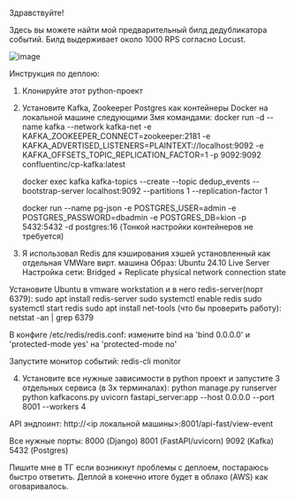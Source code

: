 Здравствуйте!

Здесь вы можете найти мой предварительный билд дедубликатора событий.
Билд выдерживает около 1000 RPS согласно Locust.

![image](https://github.com/user-attachments/assets/f2486876-b1ef-45ff-bf67-126e2369dec4)



Инструкция по деплою:

1) Клонируйте этот python-проект
2) Установите Kafka, Zookeeper Postgres как контейнеры Docker на локальной машине следующими 3мя командами:
   docker run -d --name kafka --network kafka-net -e KAFKA_ZOOKEEPER_CONNECT=zookeeper:2181 -e KAFKA_ADVERTISED_LISTENERS=PLAINTEXT://localhost:9092 -e KAFKA_OFFSETS_TOPIC_REPLICATION_FACTOR=1 -p 9092:9092 confluentinc/cp-kafka:latest
   
   docker exec kafka kafka-topics --create --topic dedup_events --bootstrap-server localhost:9092 --partitions 1 --replication-factor 1
   
   docker run --name pg-json -e POSTGRES_USER=admin -e POSTGRES_PASSWORD=dbadmin -e POSTGRES_DB=kion -p 5432:5432 -d postgres:16
   (Тонкой настройки контейнеров не требуется)

4) Я использовал Redis для кэширования хэшей установленный как отдельная VMWare вирт. машина
Образ: Ubuntu 24.10 Live Server
Настройка сети: Bridged + Replicate physical network connection state

Установите Ubuntu в vmware workstation и в него redis-server(порт 6379):
sudo apt install redis-server
sudo systemctl enable redis
sudo systemctl start redis
sudo apt install net-tools
(что бы проверить работу): netstat -an | grep 6379

В конфиге /etc/redis/redis.conf: измените bind на 'bind 0.0.0.0' и 'protected-mode yes' на 'protected-mode no'

Запустите монитор событий:
redis-cli monitor


4) Установите все нужные зависимости в python проект и запустите 3 отдельных сервиса (в 3х терминалах):
   python manage.py runserver
   python kafkacons.py
   uvicorn fastapi_server:app --host 0.0.0.0 --port 8001 --workers 4


API эндпоинт:
http://<ip локальной машины>:8001/api-fast/view-event


Все нужные порты:
8000 (Django)
8001 (FastAPI/uvicorn)
9092 (Kafka)
5432 (Postgres)

Пишите мне в ТГ если возникнут проблемы с деплоем, постараюсь быстро ответить.
Деплой в конечно итоге будет в облако (AWS) как оговаривалось.
